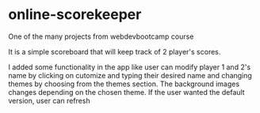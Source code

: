 # online-scorekeeper
One of the many projects from webdevbootcamp course

It is a simple scoreboard that will keep track of 2 player's scores.

I added some functionality in the app like user can modify player 1 and 2's name by clicking on cutomize and typing their desired name and changing themes by choosing from the themes section. The background images changes depending on the chosen theme. If the user wanted the default version, user can refresh
